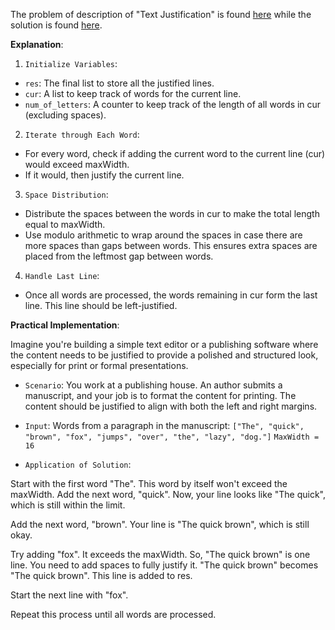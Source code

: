 The problem of description of "Text Justification" is found [here](https://leetcode.com/problems/text-justification/description/) while the solution is found [here](https://github.com/aurimas13/Solutions-To-Problems/blob/main/LeetCode/Java%20Solutions/Text%20Justification/text.java).

**Explanation**:

1. `Initialize Variables`:

- `res`: The final list to store all the justified lines.
- `cur`: A list to keep track of words for the current line.
- `num_of_letters`: A counter to keep track of the length of all words in cur (excluding spaces).

2. `Iterate through Each Word`:

- For every word, check if adding the current word to the current line (cur) would exceed maxWidth.
- If it would, then justify the current line.

3. `Space Distribution`:

- Distribute the spaces between the words in cur to make the total length equal to maxWidth.
- Use modulo arithmetic to wrap around the spaces in case there are more spaces than gaps between words. This ensures extra spaces are placed from the leftmost gap between words.

4. `Handle Last Line`:

- Once all words are processed, the words remaining in cur form the last line. This line should be left-justified.

**Practical Implementation**:

Imagine you're building a simple text editor or a publishing software where the content needs to be justified to provide a polished and structured look, especially for print or formal presentations.

- `Scenario`:
You work at a publishing house. An author submits a manuscript, and your job is to format the content for printing. The content should be justified to align with both the left and right margins.

- `Input`:
Words from a paragraph in the manuscript:
`["The", "quick", "brown", "fox", "jumps", "over", "the", "lazy", "dog."]`
`MaxWidth = 16`

- `Application of Solution`:

Start with the first word "The". This word by itself won't exceed the maxWidth.
Add the next word, "quick". Now, your line looks like "The quick", which is still within the limit.

Add the next word, "brown". Your line is "The quick brown", which is still okay.

Try adding "fox". It exceeds the maxWidth. So, "The quick brown" is one line. You need to add spaces to fully justify it.
"The quick brown" becomes "The quick brown". This line is added to res.

Start the next line with "fox".

Repeat this process until all words are processed.